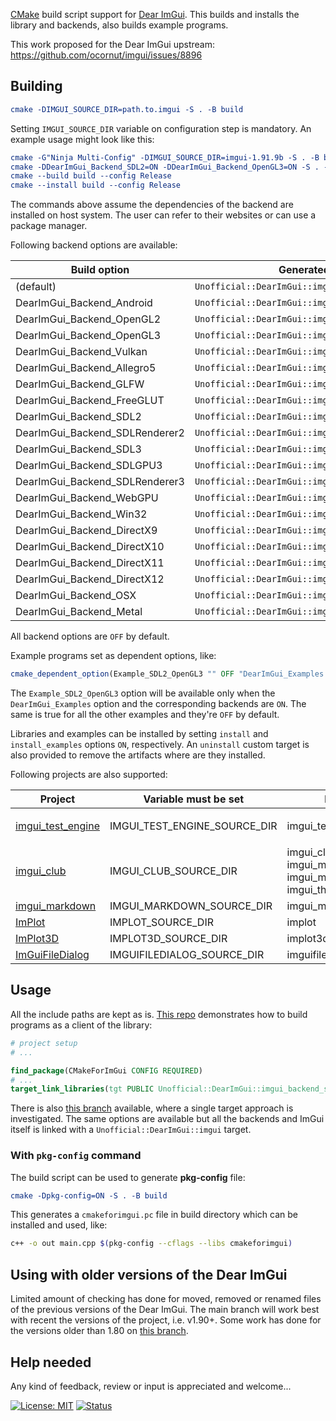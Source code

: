 [CMake](https://cmake.org) build script support for [Dear ImGui](https://github.com/ocornut/imgui). This builds and installs the library and backends, also builds example programs.

This work proposed for the Dear ImGui upstream: https://github.com/ocornut/imgui/issues/8896

## Building

```cmake
cmake -DIMGUI_SOURCE_DIR=path.to.imgui -S . -B build
```

Setting `IMGUI_SOURCE_DIR` variable on configuration step is mandatory. An example usage might look like this:

```cmake
cmake -G"Ninja Multi-Config" -DIMGUI_SOURCE_DIR=imgui-1.91.9b -S . -B build
cmake -DDearImGui_Backend_SDL2=ON -DDearImGui_Backend_OpenGL3=ON -S . -B build
cmake --build build --config Release
cmake --install build --config Release
```
The commands above assume the dependencies of the backend are installed on host system. The user can refer to their websites or can use a package manager.

Following backend options are available:

| Build option                     | Generated target                                    |
|----------------------------------|-----------------------------------------------------|
| (default)                        | `Unofficial::DearImGui::imgui_core`                 |
| DearImGui_Backend_Android        | `Unofficial::DearImGui::imgui_backend_android`      |
| DearImGui_Backend_OpenGL2        | `Unofficial::DearImGui::imgui_backend_opengl2`      |
| DearImGui_Backend_OpenGL3        | `Unofficial::DearImGui::imgui_backend_opengl3`      |
| DearImGui_Backend_Vulkan         | `Unofficial::DearImGui::imgui_backend_vulkan`       |
| DearImGui_Backend_Allegro5       | `Unofficial::DearImGui::imgui_backend_allegro5`     |
| DearImGui_Backend_GLFW           | `Unofficial::DearImGui::imgui_backend_glfw`         |
| DearImGui_Backend_FreeGLUT       | `Unofficial::DearImGui::imgui_backend_glut`         |
| DearImGui_Backend_SDL2           | `Unofficial::DearImGui::imgui_backend_sdl2`         |
| DearImGui_Backend_SDLRenderer2   | `Unofficial::DearImGui::imgui_backend_sdlrenderer2` |
| DearImGui_Backend_SDL3           | `Unofficial::DearImGui::imgui_backend_sdl3`         |
| DearImGui_Backend_SDLGPU3        | `Unofficial::DearImGui::imgui_backend_sdlgpu3`      |
| DearImGui_Backend_SDLRenderer3   | `Unofficial::DearImGui::imgui_backend_sdlrenderer3` |
| DearImGui_Backend_WebGPU         | `Unofficial::DearImGui::imgui_backend_wgpu`         |
| DearImGui_Backend_Win32          | `Unofficial::DearImGui::imgui_backend_win32`        |
| DearImGui_Backend_DirectX9       | `Unofficial::DearImGui::imgui_backend_dx9`          |
| DearImGui_Backend_DirectX10      | `Unofficial::DearImGui::imgui_backend_dx10`         |
| DearImGui_Backend_DirectX11      | `Unofficial::DearImGui::imgui_backend_dx11`         |
| DearImGui_Backend_DirectX12      | `Unofficial::DearImGui::imgui_backend_dx12`         |
| DearImGui_Backend_OSX            | `Unofficial::DearImGui::imgui_backend_osx`          |
| DearImGui_Backend_Metal          | `Unofficial::DearImGui::imgui_backend_metal`        |

All backend options are `OFF` by default.

Example programs set as dependent options, like:
```cmake
cmake_dependent_option(Example_SDL2_OpenGL3 "" OFF "DearImGui_Examples AND DearImGui_Backend_SDL2 AND DearImGui_Backend_OpenGL3" OFF)
```
The `Example_SDL2_OpenGL3` option will be available only when the `DearImGui_Examples` option and the corresponding backends are `ON`. The same is true for all the other examples and they're `OFF` by default.

Libraries and examples can be installed by setting `install` and `install_examples` options `ON`, respectively. An `uninstall` custom target is also provided to remove the artifacts where are they installed.

Following projects are also supported:

| Project | Variable must be set | Build option(s) | Generated target(s) |
|--------|---------------------|-----------------|---------------------|
| [imgui_test_engine](https://github.com/ocornut/imgui_test_engine) | IMGUI_TEST_ENGINE_SOURCE_DIR | imgui_test_engine | <br>`Unofficial::imgui_test_engine::imgui_test_engine`<br>`Unofficial::imgui_test_engine::imgui_app` |
| [imgui_club](https://github.com/ocornut/imgui_club) | IMGUI_CLUB_SOURCE_DIR | imgui_club<br>imgui_memory_editor<br>imgui_multicontext_compositor<br>imgui_threaded_rendering | <br>`Unofficial::imgui_club::imgui_memory_editor`<br>`Unofficial::imgui_club::imgui_multicontext_compositor`<br>`Unofficial::imgui_club::imgui_threaded_rendering` |
| [imgui_markdown](https://github.com/enkisoftware/imgui_markdown) | IMGUI_MARKDOWN_SOURCE_DIR | imgui_markdown | `Unofficial::imgui_markdown::imgui_markdown` |
| [ImPlot](https://github.com/epezent/implot) | IMPLOT_SOURCE_DIR | implot | `Unofficial::ImPlot::implot` |
| [ImPlot3D](https://github.com/brenocq/implot3d) | IMPLOT3D_SOURCE_DIR | implot3d | `Unofficial::ImPlot3D::implot3d` |
| [ImGuiFileDialog](https://github.com/aiekick/ImGuiFileDialog) | IMGUIFILEDIALOG_SOURCE_DIR | imguifiledialog | `Unofficial::ImGuiFileDialog::imguifiledialog` |

## Usage

All the include paths are kept as is. [This repo](https://github.com/adembudak/CMakeForImGui.test) demonstrates how to build programs as a client of the library:

```cmake
# project setup
# ...

find_package(CMakeForImGui CONFIG REQUIRED)
# ...
target_link_libraries(tgt PUBLIC Unofficial::DearImGui::imgui_backend_sdl2 Unofficial::DearImGui::imgui_backend_opengl3)
```
There is also [this branch](https://github.com/adembudak/CMakeForImGui/tree/single-target) available, where a single target approach is investigated. The same options are available but all the backends and ImGui itself is linked with a `Unofficial::DearImGui::imgui` target.

### With `pkg-config` command

The build script can be used to generate **pkg-config** file:
```cmake
cmake -Dpkg-config=ON -S . -B build
```

This generates a `cmakeforimgui.pc` file in build directory which can be installed and used, like:
```bash
c++ -o out main.cpp $(pkg-config --cflags --libs cmakeforimgui)
```

## Using with older versions of the Dear ImGui

Limited amount of checking has done for moved, removed or renamed files of the previous versions of the Dear ImGui. The main branch will work best with recent the versions of the project, i.e. v1.90+. Some work has done for the versions older than 1.80 on [this branch](https://github.com/adembudak/CMakeForImGui/tree/pre.v1.80).

## Help needed

Any kind of feedback, review or input is appreciated and welcome...

[![License: MIT](https://img.shields.io/badge/License-MIT-blue.svg)](https://opensource.org/licenses/MIT)
[![Status](https://github.com/adembudak/CMakeForImGui/actions/workflows/main.yml/badge.svg)](https://github.com/adembudak/CMakeForImGui/actions/workflows/main.yml)
